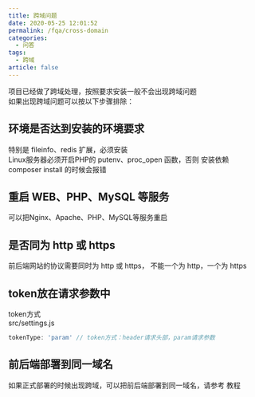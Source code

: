 ```yaml
---
title: 跨域问题
date: 2020-05-25 12:01:52
permalink: /fqa/cross-domain
categories: 
  - 问答
tags: 
  - 跨域
article: false
---
```


项目已经做了跨域处理，按照要求安装一般不会出现跨域问题  
如果出现跨域问题可以按以下步骤排除：

## 环境是否达到安装的环境要求
特别是 fileinfo、redis 扩展，必须安装  
Linux服务器必须开启PHP的 putenv、proc_open 函数，否则 安装依赖 composer install 的时候会报错

## 重启 WEB、PHP、MySQL 等服务
可以把Nginx、Apache、PHP、MySQL等服务重启

## 是否同为 http 或 https
前后端网站的协议需要同时为 http 或 https， 不能一个为 http，一个为 https

## token放在请求参数中
token方式  
src/settings.js
```js
tokenType: 'param' // token方式：header请求头部，param请求参数
```

## 前后端部署到同一域名
如果正式部署的时候出现跨域，可以把前后端部署到同一域名，请参考 教程